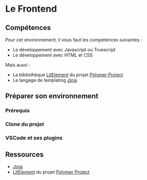 # Le Frontend

## Compétences

Pour cet environnement, il vous faut les compétences suivantes :

- Le développement avec Javascript ou Truescript
- Le développement avec HTML et CSS

Mais aussi :

- La bibliothèque [LitElement](https://lit-element.polymer-project.org/) du projet [Polymer Project](https://www.polymer-project.org/)
- Le langage de templating [Jinja](https://jinja.palletsprojects.com/en/2.11.x/)

## Préparer son environnement

### Prérequis

### Clone du projet

### VSCode et ses plugins

## Ressources

- [Jinja](https://jinja.palletsprojects.com/en/2.11.x/)
- [LitElement](https://lit-element.polymer-project.org/) du projet [Polymer Project](https://www.polymer-project.org/)
